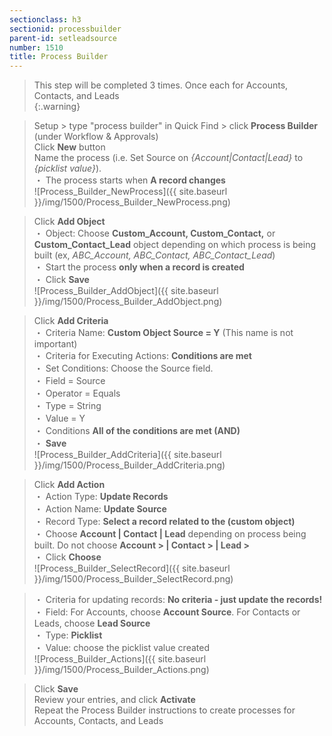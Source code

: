 ```yaml
---
sectionclass: h3
sectionid: processbuilder
parent-id: setleadsource
number: 1510
title: Process Builder
---
```

>This step will be completed 3 times.  Once each for Accounts, Contacts, and Leads  
{:.warning}

>Setup > type "process builder" in Quick Find > click **Process Builder** (under Workflow & Approvals)  
Click **New** button  
Name the process (i.e. Set Source on *{Account|Contact|Lead}* to *{picklist value}*).   
  ・    The process starts when **A record changes**  
![Process_Builder_NewProcess]({{ site.baseurl }}/img/1500/Process_Builder_NewProcess.png)  

>Click **Add Object**  
  ・    Object: Choose **Custom_Account, Custom_Contact,** or **Custom_Contact_Lead** object depending on which process is being built (ex, *ABC_Account, ABC_Contact, ABC_Contact_Lead*)  
  ・    Start the process **only when a record is created**    
  ・    Click **Save**  
![Process_Builder_AddObject]({{ site.baseurl }}/img/1500/Process_Builder_AddObject.png)


>Click **Add Criteria**   
  ・    Criteria Name: **Custom Object Source = Y** (This name is not important)  
  ・    Criteria for Executing Actions: **Conditions are met**  
  ・    Set Conditions: Choose the Source field.  
      ・    Field = Source   
      ・    Operator = Equals  
      ・    Type = String  
      ・    Value = Y  
  ・    Conditions **All of the conditions are met (AND)**  
  ・    **Save**  
![Process_Builder_AddCriteria]({{ site.baseurl }}/img/1500/Process_Builder_AddCriteria.png)


>Click **Add Action**  
  ・    Action Type: **Update Records**  
  ・    Action Name: **Update Source**  
  ・    Record Type: **Select a record related to the (custom object)**  
  ・    Choose **Account | Contact | Lead** depending on process being built. Do not choose **Account > | Contact > | Lead >**  
  ・    Click **Choose**  
![Process_Builder_SelectRecord]({{ site.baseurl }}/img/1500/Process_Builder_SelectRecord.png)  

>  ・    Criteria for updating records: **No criteria - just update the records!**  
  ・    Field: For Accounts, choose **Account Source**.  For Contacts or Leads, choose **Lead Source**  
  ・    Type: **Picklist**  
  ・    Value: choose the picklist value created  
![Process_Builder_Actions]({{ site.baseurl }}/img/1500/Process_Builder_Actions.png)

>Click **Save**  
Review your entries, and click **Activate**  
Repeat the Process Builder instructions to create processes for Accounts, Contacts, and Leads  
